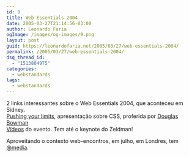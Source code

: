 ```yaml
---
id: 9
title: Web Essentials 2004
date: 2005-03-27T21:14:56-03:00
author: Leonardo Faria
ogImage: /images/og-images/9.png
layout: post
guid: https://leonardofaria.net/2005/03/27/web-essentials-2004/
permalink: /2005/03/27/web-essentials-2004/
dsq_thread_id:
  - "1513804975"
categories:
  - webstandards
tags:
  - webstandards
---
```

2 links interessantes sobre o Web Essentials 2004, que aconteceu em Sidney.  
[Pushing your limits](http://stopdesign.com/present/2004/sydney/limits/), apresentação sobre CSS, proferida por  [Douglas Bowman](http://www.stopdesign.com/ "http://www.stopdesign.com")  
[Vídeos](http://www.ftponline.com/reports/wdwboston/2004/ "http://www.ftponline.com/reports/wdwboston/2004/") do evento. Tem até o keynote do Zeldman!

Aproveitando o contexto web-encontros, em julho, em Londres, tem [@media](http://www.atmedia2005.co.uk/).
